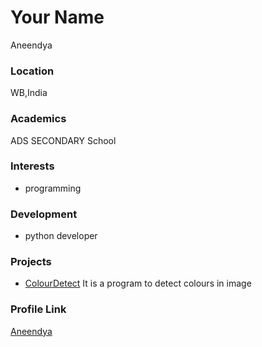 # Your Name
Aneendya 

### Location

WB,India

### Academics

ADS SECONDARY School

### Interests

- programming 

### Development

- python developer 

### Projects

- [ColourDetect](https://github.com/Aneendya/ColourDetect) It is a program to detect colours in image

### Profile Link

[Aneendya](https://github.com/Aneendya)
